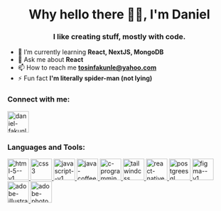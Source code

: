 <h1 align="center">Why hello there 👋🏾, I'm Daniel</h1>
<h3 align="center">I like creating stuff, mostly with code.</h3>

- 🌱 I’m currently learning **React, NextJS, MongoDB**
- 💬 Ask me about **React**
- 📫 How to reach me **tosinfakunle@yahoo.com**
- ⚡ Fun fact **I'm literally spider-man (not lying)**

<h3 align="left">Connect with me:</h3>
<p align="left">
  <a href="https://linkedin.com/in/daniel-fakunle" target="blank"
    ><img width="48" height="48" src="https://img.icons8.com/color/48/linkedin.png" alt="daniel-fakunle"/>
  </a>
</p>

<h3 align="left">Languages and Tools:</h3>
<p align="left">
  <a href="https://www.w3.org/html/" target="_blank" rel="noreferrer">
    <img width="48" height="48" src="https://img.icons8.com/color/48/html-5--v1.png" alt="html-5--v1"/>
  </a>
  <a href="https://www.w3schools.com/css/" target="_blank" rel="noreferrer">
    <img width="48" height="48" src="https://img.icons8.com/color/48/css3.png" alt="css3"/>
  </a>
  <a href="https://developer.mozilla.org/en-US/docs/Web/JavaScript" target="_blank" rel="noreferrer">
    <img width="48" height="48" src="https://img.icons8.com/color/48/javascript--v1.png" alt="javascript--v1"/>
  </a>
  <a href="https://www.java.com" target="_blank" rel="noreferrer">
    <img width="48" height="48" src="https://img.icons8.com/color/48/java-coffee-cup-logo--v1.png" alt="java-coffee-cup-logo--v1"/>
  </a>
  <a href="https://www.cprogramming.com/" target="_blank" rel="noreferrer">
    <img width="48" height="48" src="https://img.icons8.com/color/48/c-programming.png" alt="c-programming"/>
  </a>
  <a href="https://tailwindcss.com/" target="_blank" rel="noreferrer">
    <img width="48" height="48" src="https://img.icons8.com/color/48/tailwindcss.png" alt="tailwindcss"/>
  </a>
  <a href="https://reactjs.org/" target="_blank" rel="noreferrer">
    <img width="48" height="48" src="https://img.icons8.com/color/48/react-native.png" alt="react-native"/>
  </a>
  <a href="https://www.postgresql.org" target="_blank" rel="noreferrer">
    <img width="48" height="48" src="https://img.icons8.com/color/48/postgreesql.png" alt="postgreesql"/>
  </a>
  <a href="https://www.figma.com/" target="_blank" rel="noreferrer">
    <img width="48" height="48" src="https://img.icons8.com/color/48/figma--v1.png" alt="figma--v1"/>
  </a>
  <a href="https://www.adobe.com/in/products/illustrator.html" target="_blank" rel="noreferrer">
    <img width="48" height="48" src="https://img.icons8.com/color/48/adobe-illustrator--v1.png" alt="adobe-illustrator--v1"/>
  </a>
  <a href="https://www.photoshop.com/en" target="_blank" rel="noreferrer">
    <img width="48" height="48" src="https://img.icons8.com/color/48/adobe-photoshop--v1.png" alt="adobe-photoshop--v1"/>
  </a>
</p>

<!--
**danielfakunle/danielfakunle** is a ✨ _special_ ✨ repository because its `README.md` (this file) appears on your GitHub profile.

Here are some ideas to get you started:

- 🔭 I’m currently working on ...
- 🌱 I’m currently learning ...
- 👯 I’m looking to collaborate on ...
- 🤔 I’m looking for help with ...
- 💬 Ask me about ...
- 📫 How to reach me: ...
- 😄 Pronouns: ...
- ⚡ Fun fact: ...
-->
